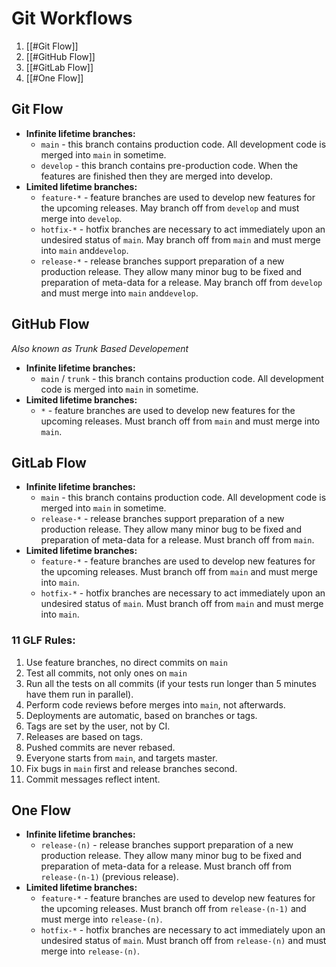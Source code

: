 # Git Workflows

1. [[#Git Flow]]
2. [[#GitHub Flow]]
3. [[#GitLab Flow]]
4. [[#One Flow]]

## Git Flow

- **Infinite lifetime branches:**
	-   `main` - this branch contains production code. All development code is merged into `main` in sometime.
	-   `develop` - this branch contains pre-production code. When the features are finished then they are merged into develop.
- **Limited lifetime branches:**
	-   `feature-*` - feature branches are used to develop new features for the upcoming releases. May branch off from `develop` and must merge into `develop`.
	-   `hotfix-*` - hotfix branches are necessary to act immediately upon an undesired status of `main`. May branch off from `main` and must merge into `main` and`develop`.
	-   `release-*` - release branches support preparation of a new production release. They allow many minor bug to be fixed and preparation of meta-data for a release. May branch off from `develop` and must merge into `main` and`develop`.

## GitHub Flow

*Also known as Trunk Based Developement*

- **Infinite lifetime branches:**
	-   `main`  / `trunk` - this branch contains production code. All development code is merged into `main` in sometime.
- **Limited lifetime branches:**
	-   `*` - feature branches are used to develop new features for the upcoming releases. Must branch off from `main` and must merge into `main`.


## GitLab Flow

- **Infinite lifetime branches:**
	-   `main` - this branch contains production code. All development code is merged into `main` in sometime.
	-   `release-*` - release branches support preparation of a new production release. They allow many minor bug to be fixed and preparation of meta-data for a release. Must branch off from `main`.
- **Limited lifetime branches:**
	-   `feature-*` - feature branches are used to develop new features for the upcoming releases. Must branch off from `main` and must merge into `main`.
	-   `hotfix-*` - hotfix branches are necessary to act immediately upon an undesired status of `main`. Must branch off from `main` and must merge into `main`.


### 11 GLF Rules:
1.  Use feature branches, no direct commits on `main`
2.  Test all commits, not only ones on `main`
3.  Run all the tests on all commits (if your tests run longer than 5 minutes have them run in parallel).
4.  Perform code reviews before merges into `main`, not afterwards.
5.  Deployments are automatic, based on branches or tags.
6.  Tags are set by the user, not by CI.
7.  Releases are based on tags.
8.  Pushed commits are never rebased.
9.  Everyone starts from `main`, and targets master.
10.  Fix bugs in `main` first and release branches second.
11.  Commit messages reflect intent.

## One Flow

- **Infinite lifetime branches:**
	-   `release-(n)` - release branches support preparation of a new production release. They allow many minor bug to be fixed and preparation of meta-data for a release. Must branch off from `release-(n-1)` (previous release).
- **Limited lifetime branches:**
	-   `feature-*` - feature branches are used to develop new features for the upcoming releases. Must branch off from `release-(n-1)` and must merge into `release-(n)`.
	-   `hotfix-*` - hotfix branches are necessary to act immediately upon an undesired status of `main`. Must branch off from `release-(n)` and must merge into `release-(n)`.
